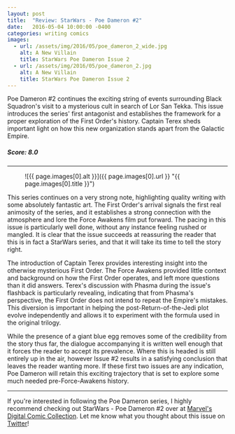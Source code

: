```yaml
---
layout: post
title:  "Review: StarWars - Poe Dameron #2"
date:   2016-05-04 10:00:00 -0400
categories: writing comics
images:
  - url: /assets/img/2016/05/poe_dameron_2_wide.jpg
    alt: A New Villain
    title: StarWars Poe Dameron Issue 2
  - url: /assets/img/2016/05/poe_dameron_2.jpg
    alt: A New Villain
    title: StarWars Poe Dameron Issue 2
---
```

Poe Dameron #2 continues the exciting string of events surrounding Black Squadron's visit to a mysterious cult in search of Lor San Tekka. This issue introduces the series' first antagonist and establishes the framework for a proper exploration of the First Order's history. Captain Terex sheds important light on how this new organization stands apart from the Galactic Empire.

<h5 class="ta-center">Score: 8.0</h5>

<hr>

<figure markdown="1">
![{{ page.images[0].alt }}]({{ page.images[0].url }} "{{ page.images[0].title }}")
</figure>

This series continues on a very strong note, highlighting quality writing with some absolutely fantastic art. The First Order's arrival signals the first real animosity of the series, and it establishes a strong connection with the atmosphere and lore the Force Awakens film put forward. The pacing in this issue is particularly well done, without any instance feeling rushed or mangled. It is clear that the issue succeeds at reassuring the reader that this is in fact a StarWars series, and that it will take its time to tell the story right.

The introduction of Captain Terex provides interesting insight into the otherwise mysterious First Order. The Force Awakens provided little context and background on how the First Order operates, and left more questions than it did answers. Terex's discussion with Phasma during the issue's flashback is particularly revealing, indicating that from Phasma's perspective, the First Order does not intend to repeat the Empire's mistakes. This diversion is important in helping the post-Return-of-the-Jedi plot evolve independently and allows it to experiment with the formula used in the original trilogy.

While the presence of a giant blue egg removes some of the credibility from the story thus far, the dialogue accompanying it is written well enough that it forces the reader to accept its prevalence. Where this is headed is still entirely up in the air, however Issue #2 results in a satisfying conclusion that leaves the reader wanting more. If these first two issues are any indication, Poe Dameron will retain this exciting trajectory that is set to explore some much needed pre-Force-Awakens history.

<hr>

If you're interested in following the Poe Dameron series, I highly recommend checking out StarWars - Poe Dameron #2 over at [Marvel's Digital Comic Collection](//marvel.com/comics/issue/57986/star_wars_poe_dameron_2016_2). Let me know what you thought about this issue on [Twitter](//twitter.com/joshdrink)!
